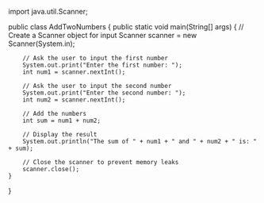import java.util.Scanner;

public class AddTwoNumbers {
    public static void main(String[] args) {
        // Create a Scanner object for input
        Scanner scanner = new Scanner(System.in);
        
        // Ask the user to input the first number
        System.out.print("Enter the first number: ");
        int num1 = scanner.nextInt();
        
        // Ask the user to input the second number
        System.out.print("Enter the second number: ");
        int num2 = scanner.nextInt();
        
        // Add the numbers
        int sum = num1 + num2;
        
        // Display the result
        System.out.println("The sum of " + num1 + " and " + num2 + " is: " + sum);
        
        // Close the scanner to prevent memory leaks
        scanner.close();
    }
}

